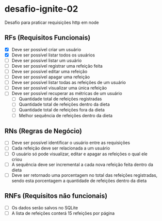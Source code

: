 # desafio-ignite-02
Desafio para praticar requisições http em node

## RFs (Requisitos Funcionais)

- [X] Deve ser possível criar um usuário
- [x] Deve ser possível listar todos os usuários
- [ ] Deve ser possível listar um usuário
- [ ] Deve ser possível registrar uma refeição feita
- [ ] Deve ser possível editar uma refeição
- [ ] Deve ser possível apagar uma refeição
- [ ] Deve ser possível listar todas as refeições de um usuário
- [ ] Deve ser possível visualizar uma única refeição
- [ ] Deve ser possível recuperar as métricas de um usuário
  - [ ] Quantidade total de refeições registradas
  - [ ] Quantidade total de refeições dentro da dieta
  - [ ] Quantidade total de refeições fora da dieta
  - [ ] Melhor sequência de refeições dentro da dieta

## RNs (Regras de Negócio)

- [ ] Deve ser possível identificar o usuário entre as requisições
- [ ] Cada refeição deve ser relacionada a um usuário
- [ ] O usuário só pode visualizar, editar e apagar as refeições o qual ele criou
- [ ] A sequência deve ser incremental a cada nova refeição feita dentro da dieta
- [ ] Deve ser retornado uma porcentagem no total das refeições registradas, sendo esta porcentagem a quantidade de refeições dentro da dieta

## RNFs (Requisitos não funcionais)

- [ ] Os dados serão salvos no SQLite
- [ ] A lista de refeições conterá 15 refeições por página
